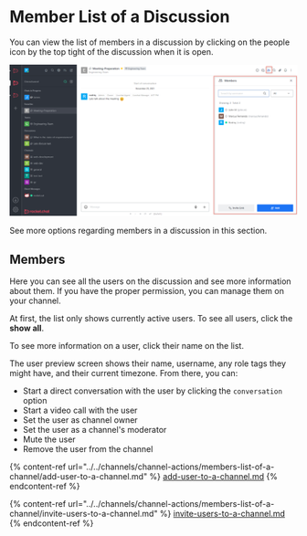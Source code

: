 # Member List of a Discussion

You can view the list of members in a discussion by clicking on the people icon by the top tight of the discussion when it is open.

![](<../../../../.gitbook/assets/image (662).png>)

See more options regarding members in a discussion in this section.

## Members

Here you can see all the users on the discussion and see more information about them. If you have the proper permission, you can manage them on your channel.

At first, the list only shows currently active users. To see all users, click the **show all**.

To see more information on a user, click their name on the list.

The user preview screen shows their name, username, any role tags they might have, and their current timezone. From there, you can:

* Start a direct conversation with the user by clicking the `conversation` option
* Start a video call with the user
* Set the user as channel owner
* Set the user as a channel's moderator
* Mute the user
* Remove the user from the channel



{% content-ref url="../../channels/channel-actions/members-list-of-a-channel/add-user-to-a-channel.md" %}
[add-user-to-a-channel.md](../../channels/channel-actions/members-list-of-a-channel/add-user-to-a-channel.md)
{% endcontent-ref %}

{% content-ref url="../../channels/channel-actions/members-list-of-a-channel/invite-users-to-a-channel.md" %}
[invite-users-to-a-channel.md](../../channels/channel-actions/members-list-of-a-channel/invite-users-to-a-channel.md)
{% endcontent-ref %}
